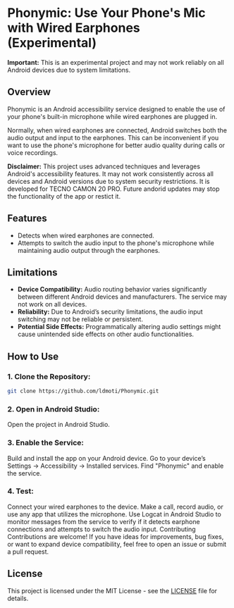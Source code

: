 # Phonymic: Use Your Phone's Mic with Wired Earphones (Experimental)

**Important:** This is an experimental project and may not work reliably on all Android devices due to system limitations.

## Overview

Phonymic is an Android accessibility service designed to enable the use of your phone's built-in microphone while wired earphones are plugged in.

Normally, when wired earphones are connected, Android switches both the audio output and input to the earphones. This can be inconvenient if you want to use the phone's microphone for better audio quality during calls or voice recordings.

**Disclaimer:** This project uses advanced techniques and leverages Android's accessibility features. It may not work consistently across all devices and Android versions due to system security restrictions. It is developed for TECNO CAMON 20 PRO. Future andorid updates may stop the functionality of the app or restict it. 

## Features

- Detects when wired earphones are connected.
- Attempts to switch the audio input to the phone's microphone while maintaining audio output through the earphones.

## Limitations

- **Device Compatibility:** Audio routing behavior varies significantly between different Android devices and manufacturers. The service may not work on all devices.
- **Reliability:** Due to Android’s security limitations, the audio input switching may not be reliable or persistent.
- **Potential Side Effects:** Programmatically altering audio settings might cause unintended side effects on other audio functionalities.

## How to Use

### 1. Clone the Repository:
```bash
git clone https://github.com/ldmoti/Phonymic.git
```

### 2. Open in Android Studio:
Open the project in Android Studio.
### 3. Enable the Service:
Build and install the app on your Android device.
Go to your device’s Settings -> Accessibility -> Installed services.
Find "Phonymic" and enable the service.
### 4. Test:
Connect your wired earphones to the device.
Make a call, record audio, or use any app that utilizes the microphone.
Use Logcat in Android Studio to monitor messages from the service to verify if it detects earphone connections and attempts to switch the audio input.
Contributing
Contributions are welcome! If you have ideas for improvements, bug fixes, or want to expand device compatibility, feel free to open an issue or submit a pull request.

## License

This project is licensed under the MIT License - see the [LICENSE](LICENSE) file for details.
